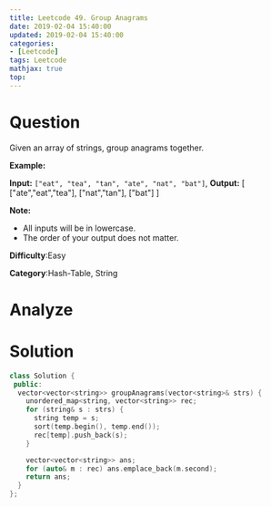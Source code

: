 ```yaml
---
title: Leetcode 49. Group Anagrams
date: 2019-02-04 15:40:00
updated: 2019-02-04 15:40:00
categories: 
- [Leetcode]
tags: Leetcode
mathjax: true
top:
---
```


# Question

Given an array of strings, group anagrams together.

**Example:**

**Input:** `["eat", "tea", "tan", "ate", "nat", "bat"]`,
**Output:**
[
  ["ate","eat","tea"],
  ["nat","tan"],
  ["bat"]
]

**Note:**

- All inputs will be in lowercase.
- The order of your output does not matter.

**Difficulty**:Easy

**Category**:Hash-Table, String

<!-- more -->

# Analyze

# Solution

```cpp
class Solution {
 public:
  vector<vector<string>> groupAnagrams(vector<string>& strs) {
    unordered_map<string, vector<string>> rec;
    for (string& s : strs) {
      string temp = s;
      sort(temp.begin(), temp.end());
      rec[temp].push_back(s);
    }

    vector<vector<string>> ans;
    for (auto& m : rec) ans.emplace_back(m.second);
    return ans;
  }
};
```